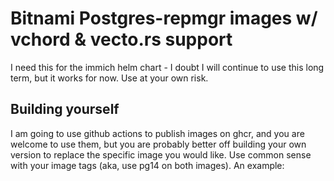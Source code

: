 # Bitnami Postgres-repmgr images w/ vchord & vecto.rs support

I need this for the immich helm chart - I doubt I will continue to use this long term, but it works for now. Use at your own risk.

## Building yourself

I am going to use github actions to publish images on ghcr, and you are welcome to use them, but you are probably better off building your own version to replace the specific image you would like. Use common sense with your image tags (aka, use pg14 on both images). An example:

